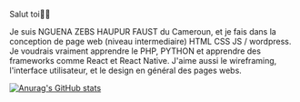 Salut toi👋👋

 Je suis NGUENA ZEBS HAUPUR FAUST du Cameroun, et je fais dans la conception de page web (niveau intermediaire) HTML CSS JS / wordpress. Je voudrais vraiment apprendre le PHP,
 PYTHON et apprendre des frameworks comme React et React Native. J'aime aussi le wireframing, l'interface utilisateur, et le design en général des pages webs.
 
 [![Anurag's GitHub stats](https://github-readme-stats.vercel.app/api?username=PILOTEZEBS)](https://github.com/anuraghazra/github-readme-stats)
